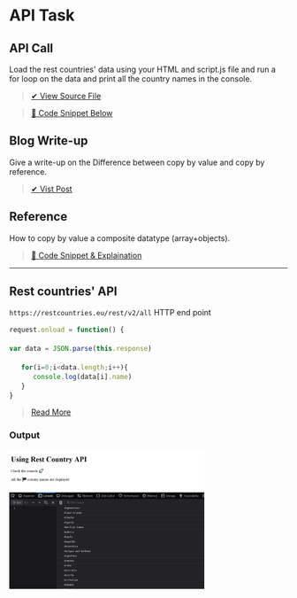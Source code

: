 # API Task

## API Call  
  Load the rest countries' data using your HTML and script.js file and run a for loop on the data and print all the country names in the console.
      
   > [✔ View Source File](Rest%20Country)
    
   > [🔽 Code Snippet Below](#rest-countries-api)
   
## Blog Write-up
  Give a write-up on the Difference between copy by value and copy by reference. 
   
   > [✔ Vist Post](https://joshcyril2guvi.blogspot.com/2021/03/copy-by-value-vs-copy-by-reference.html)

## Reference
  How to copy by value a composite datatype (array+objects).
   
   > [🔽 Code Snippet & Explaination]()

---
   ## Rest countries' API
   `https://restcountries.eu/rest/v2/all` HTTP end point
   ```js
   request.onload = function() {

   var data = JSON.parse(this.response)

      for(i=0;i<data.length;i++){
         console.log(data[i].name)
      }
   }
   ```
   > [Read More](Rest%20Country/scripts.js)
   
   ### Output
   
   <img src="Rest%20Country/output.png" width="70%">
